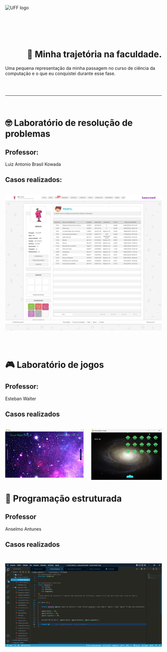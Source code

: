 <p>
    <img align="left" src="https://upload.wikimedia.org/wikipedia/pt/thumb/4/47/UFF_bras%C3%A3o.png/300px-UFF_bras%C3%A3o.png" alt="UFF logo">
    <br><br><br><br><br><br>
    <h1 align="right">📖 Minha trajetória na faculdade. </h1>
</p>
<p> 
    Uma pequena representação da minha passagem no curso de ciência da computação e o que eu conquistei durante esse fase.
</p>

<br><br>

<hr>

<br>

# 🤓 Laboratório de resolução de problemas
<p>
    <h2 align="left">
        Professor:
    </h2>
    <p>
        Luiz Antonio Brasil Kowada
    </p>
<p/>
<p align="center">
    <h2 align="left">
        Casos realizados:
    </h2>
    <br>
    <img src="./images/screencapture-beecrowd-br-judge-pt-profile-607472-2022-11-05-16_10_52.png"/>
</p>

<br><br>

# 🎮 Laboratório de jogos
<p align="left">
    <h2>
        Professor:
    </h2>
    <p>
        Esteban Walter
    </p>
</p>
<h2 align="left">
    Casos realizados
</h2>
<br>
<img src="./images/pong.png" align="left" style="width:50%"/>
<img src="./images/space-invaders.png" align="right" style="width:45%"/>

<br><br><br><br><br><br><br><br><br>

# 🧬 Programação estruturada
<p align="left">
    <h2>
        Professor
    </h2>
    <p>
        Anselmo Antunes
    </p>
</p>
<p>
    <h2>
        Casos realizados
    </h2>
    <br>
    <p align="left">
        <img src="./images/c.png"/>
    </p>
</p>